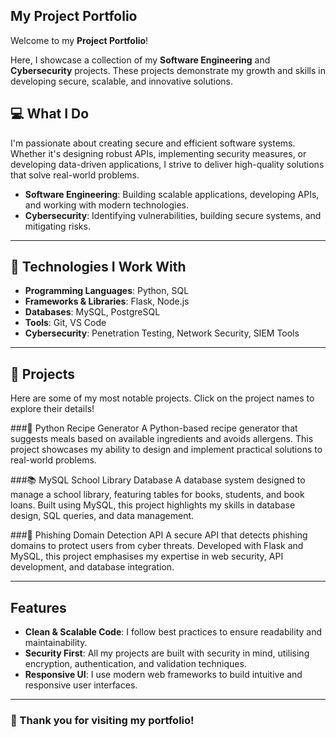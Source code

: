 ## My Project Portfolio  
Welcome to my **Project Portfolio**! 

Here, I showcase a collection of my **Software Engineering** and **Cybersecurity** projects. These projects demonstrate my growth and skills in developing secure, scalable, and innovative solutions. 

## 💻 What I Do
I'm passionate about creating secure and efficient software systems. Whether it's designing robust APIs, implementing security measures, or developing data-driven applications, I strive to deliver high-quality solutions that solve real-world problems.

- **Software Engineering**: Building scalable applications, developing APIs, and working with modern technologies.  
- **Cybersecurity**: Identifying vulnerabilities, building secure systems, and mitigating risks.

---

## 🔧 Technologies I Work With
- **Programming Languages**: Python, SQL
- **Frameworks & Libraries**: Flask, Node.js
- **Databases**: MySQL, PostgreSQL
- **Tools**: Git, VS Code
- **Cybersecurity**: Penetration Testing, Network Security, SIEM Tools

---

## 📂 Projects

Here are some of my most notable projects. Click on the project names to explore their details!

###🍲 Python Recipe Generator
A Python-based recipe generator that suggests meals based on available ingredients and avoids allergens. This project showcases my ability to design and implement practical solutions to real-world problems.

###📚 MySQL School Library Database
A database system designed to manage a school library, featuring tables for books, students, and book loans. Built using MySQL, this project highlights my skills in database design, SQL queries, and data management.

###🔐 Phishing Domain Detection API
A secure API that detects phishing domains to protect users from cyber threats. Developed with Flask and MySQL, this project emphasises my expertise in web security, API development, and database integration.

---

## Features
- **Clean & Scalable Code**: I follow best practices to ensure readability and maintainability.
- **Security First**: All my projects are built with security in mind, utilising encryption, authentication, and validation techniques.
- **Responsive UI**: I use modern web frameworks to build intuitive and responsive user interfaces.

---

### 🎉 Thank you for visiting my portfolio! 
